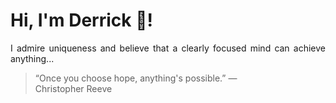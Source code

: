 # Hi, I'm Derrick 👋!
<p align="justify">I admire uniqueness and believe that a clearly focused mind can achieve anything...</p> 
<!-- #quote-start -->
<blockquote>&ldquo;Once you choose hope, anything's possible.&rdquo; &mdash; <footer>Christopher Reeve</footer></blockquote>
<!-- #quote-end -->
